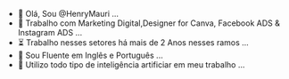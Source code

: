- 👋 Olá, Sou @HenryMauri ...
- 💼 Trabalho com Marketing Digital,Designer for Canva, Facebook ADS & Instagram ADS ...
- ⏳ Trabalho nesses setores há mais de 2 Anos nesses ramos ...
- 🧠 Sou Fluente em Inglês e Português ...
- 🤖 Utilizo todo tipo de inteligência artificiar em meu trabalho ...

<!---
HenryMauri/HenryMauri is a ✨ special ✨ repository because its `README.md` (this file) appears on your GitHub profile.
You can click the Preview link to take a look at your changes.
--->
